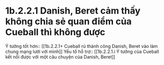 # 1b.2.2.1 Danish, Beret cảm thấy không chia sẻ quan điểm của Cueball thì không được
Ý tưởng tốt hơn:: [[1b.2.2.1+ Cueball rủ thành công Danish, Beret vào làm chung mạng lưới với mình]] 
Yếu tố hỗ trợ:: [[1b.2.2.1.i Ý tưởng của Cueball kết nối được với một câu chuyện của Danish, Beret]]

